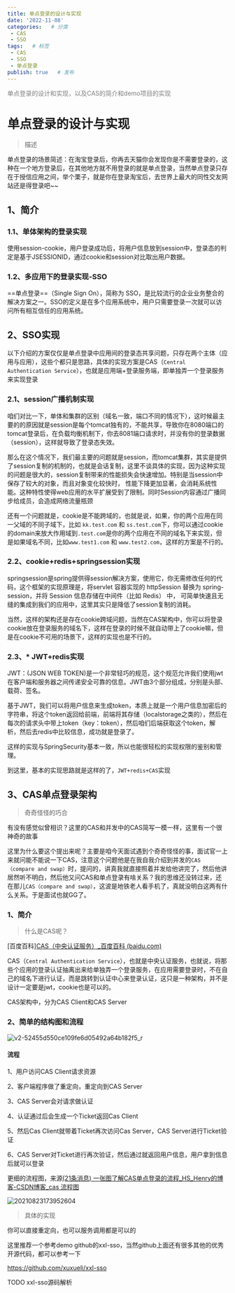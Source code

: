 ```yaml
---
title: 单点登录的设计与实现
date: '2022-11-08'
categories:   # 分类
 - CAS
 - SSO
tags:   # 标签
 - CAS
 - SSO
 - 单点登录
publish: true   # 发布
---
```


<p style="color:#7f7f7f">单点登录的设计和实现，以及CAS的简介和demo项目的实现</p>


<!-- more -->

# 单点登录的设计与实现

>描述

单点登录的场景简述：在淘宝登录后，你再去天猫你会发现你是不需要登录的，这种在一个地方登录后，在其他地方就不用登录的就是单点登录，当然单点登录只存在于授信应用之间，举个栗子，就是你在登录淘宝后，去世界上最大的同性交友网站还是得登录吧~~

## 1、简介

### 1.1、单体架构的登录实现

使用session-cookie，用户登录成功后，将用户信息放到session中，登录态的判定是基于JSESSIONID，通过cookie和session对比取出用户数据。

### 1.2、多应用下的登录实现-SSO

==单点登录==（Single Sign On），简称为 SSO，是比较流行的企业业务整合的解决方案之一。SSO的定义是在多个应用系统中，用户只需要登录一次就可以访问所有相互信任的应用系统。 

## 2、SSO实现

以下介绍的方案仅仅是单点登录中应用间的登录态共享问题，只存在两个主体（应用与应用），这些个都只是思路，具体的实现方案是CAS（`Central Authentication Service`），也就是应用端+登录服务端，即单独弄一个登录服务来实现登录

### 2.1、session广播机制实现

咱们对比一下，单体和集群的区别（域名一致，端口不同的情况下），这时候最主要的的原因就是session是每个tomcat独有的，不能共享，导致你在8080端口的tomcat登录后，在负载均衡机制下，你去8081端口请求时，并没有你的登录数据（session），这样就导致了登录态失效。

那么在这个情况下，我们最主要的问题就是session，而tomcat集群，其实是提供了session复制的机制的，也就是会话复制，这里不谈具体的实现，因为这种实现的问题是很大的，session复制带来的性能损失会快速增加。特别是当session中保存了较大的对象，而且对象变化较快时， 性能下降更加显著，会消耗系统性能。这种特性使得web应用的水平扩展受到了限制。同时Session内容通过广播同步给成员，会造成网络流量瓶颈

还有一个问题就是，cookie是不能跨域的，也就是说，如果，你的两个应用在同一父域的不同子域下，比如     `kk.test.com` 和 `ss.test.com`下，你可以通过cookie的domain来放大作用域到`.test.com`是你的两个应用在不同的域名下来实现，但是如果域名不同，比如`www.test1.com`    和 `www.test2.com`，这样的方案是不行的。

### 2.2、cookie+redis+springsession实现

springsession是spring提供得session解决方案，使用它，你无需修改任何的代码，这个框架的实现原理是，将servlet 容器实现的 httpSession 替换为 spring-session，并将 Session 信息存储在中间件（比如 Redis） 中， 可简单快速且无缝的集成到我们的应用中，这里其实只是降低了session复制的消耗。

当然，这样的架构还是存在cookie跨域问题，当然在CAS架构中，你可以将登录cookie放在登录服务的域名下，这样在登录的时候不就自动带上了cookie嘛，但是在cookie不可用的场景下，这样的实现也是不行的。

### 2.3、* JWT+redis实现

JWT：(JSON WEB TOKEN)是一个非常轻巧的规范，这个规范允许我们使用jwt在客户端和服务器之间传递安全可靠的信息。JWT由3个部分组成，分别是头部、载荷、签名。

基于JWT，我们可以将用户信息来生成token，本质上就是一个用户信息加密后的字符串，将这个token返回给前端，前端将其存储（localstorage之类的），然后在每次的请求头中带上token（key：token），然后咱们后端获取这个token，解析，然后去redis中比较信息，成功就是登录了。

这样的实现与SpringSecurity基本一致，所以也能很轻松的实现权限的鉴别和管理。

到这里，基本的实现思路就是这样的了，`JWT+redis+CAS`实现

## 3、CAS单点登录架构

>奇奇怪怪的巧合

有没有感觉似曾相识？这里的CAS和并发中的CAS简写一模一样，这里有一个很神奇的故事

这里为什么要这个提出来呢？主要是咱今天面试遇到个奇奇怪怪的事，面试官一上来就问能不能说一下CAS，注意这个问题他是在我自我介绍到并发的`CAS（compare and swap）`时，提问的，讲真我就直接照着并发给他讲完了，然后他讲居然听不明白，然后他又问CAS和单点登录有啥关系？我的思维还没转过来，还在那儿`CAS（compare and swap）`，这波是地铁老人看手机了，真就没明白这两有什么关系。于是面试也就GG了。

### 1、简介

>什么是CAS呢？

[百度百科][CAS（中央认证服务）_百度百科 (baidu.com)](https://baike.baidu.com/item/CAS/1329561?fr=aladdin)

CAS（`Central Authentication Service`），也就是中央认证服务，也就说，将那些个应用的登录认证抽离出来给单独弄一个登录服务，在应用需要登录时，不在自己的域名下进行认证，而是跳转到认证中心来登录认证，这只是一种架构，并不是设计一定要是jwt，cookie也是可以的。

CAS架构中，分为CAS Client和CAS Server

### 2、简单的结构图和流程

![v2-52455d550ce109fe6d05492a64b182f5_r](https://i0.hdslb.com/bfs/album/5e05acfda4afe70c6dbaf0f3f5ec8e4a578205c6.jpg)

#### 流程

1、用户访问CAS Client请求资源

2、客户端程序做了重定向，重定向到CAS Server

3、CAS Server会对请求做认证

4、认证通过后会生成一个Ticket返回Cas Client

5、然后Cas Client就带着Ticket再次访问Cas Server，CAS Server进行Ticket验证

6、CAS Server对Ticket进行再次验证，然后通过就返回用户信息，用户拿到信息后就可以登录



更细的流程图，来源[(21条消息) 一张图了解CAS单点登录的流程_HS_Henry的博客-CSDN博客_cas 流程图](https://blog.csdn.net/chl87783255/article/details/119874347)

![20210823173952604](https://i0.hdslb.com/bfs/album/dd1a7924f64b60b170ada361d71967fe8cf49a69.png)

>具体的实现

你可以直接重定向，也可以服务调用都是可以的

这里推荐一个参考demo  github的xxl-sso，当然github上面还有很多其他的优秀开源代码，都可以参考一下

https://github.com/xuxueli/xxl-sso

TODO xxl-sso源码解析

